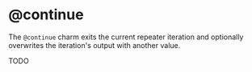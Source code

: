 # @continue

The `@continue` charm exits the current repeater iteration and optionally overwrites the iteration's output with another value.

TODO